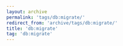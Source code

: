 ```yaml
---
layout: archive
permalink: 'tags/db:migrate/'
redirect_from: 'archive/tags/db:migrate/'
title: 'db:migrate'
tag: 'db:migrate'
---
```

